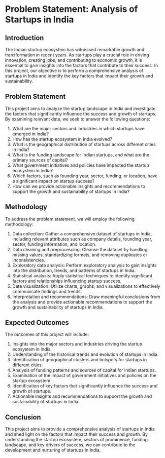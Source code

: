 # Problem Statement: Analysis of Startups in India

## Introduction
The Indian startup ecosystem has witnessed remarkable growth and transformation in recent years. As startups play a crucial role in driving innovation, creating jobs, and contributing to economic growth, it is essential to gain insights into the factors that contribute to their success. In this project, our objective is to perform a comprehensive analysis of startups in India and identify the key factors that impact their growth and sustainability.

## Problem Statement
This project aims to analyze the startup landscape in India and investigate the factors that significantly influence the success and growth of startups. By examining relevant data, we seek to answer the following questions:

1. What are the major sectors and industries in which startups have emerged in India?
2. How has the startup ecosystem in India evolved?
3. What is the geographical distribution of startups across different cities in India?
4. What is the funding landscape for Indian startups, and what are the primary sources of capital?
5. What government initiatives and policies have impacted the startup ecosystem in India?
6. Which factors, such as founding year, sector, funding, or location, have a significant impact on startup success?
7. How can we provide actionable insights and recommendations to support the growth and sustainability of startups in India?

## Methodology
To address the problem statement, we will employ the following methodology:

1. Data collection: Gather a comprehensive dataset of startups in India, including relevant attributes such as company details, founding year, sector, funding information, and location.
2. Data cleaning and preprocessing: Cleanse the dataset by handling missing values, standardizing formats, and removing duplicates or inconsistencies.
3. Exploratory data analysis: Perform exploratory analysis to gain insights into the distribution, trends, and patterns of startups in India.
4. Statistical analysis: Apply statistical techniques to identify significant factors and relationships influencing startup success.
5. Data visualization: Utilize charts, graphs, and visualizations to effectively communicate findings and trends.
6. Interpretation and recommendations: Draw meaningful conclusions from the analysis and provide actionable recommendations to support the growth and sustainability of startups in India.

## Expected Outcomes
The outcomes of this project will include:

1. Insights into the major sectors and industries driving the startup ecosystem in India.
2. Understanding of the historical trends and evolution of startups in India.
3. Identification of geographical clusters and hotspots for startups in different cities.
4. Analysis of funding patterns and sources of capital for Indian startups.
5. Examination of the impact of government initiatives and policies on the startup ecosystem.
6. Identification of key factors that significantly influence the success and growth of startups.
7. Actionable insights and recommendations to support the growth and sustainability of startups in India.

## Conclusion
This project aims to provide a comprehensive analysis of startups in India and shed light on the factors that impact their success and growth. By understanding the startup ecosystem, sectors of prominence, funding landscape, and key drivers of success, we can contribute to the development and nurturing of startups in India.

